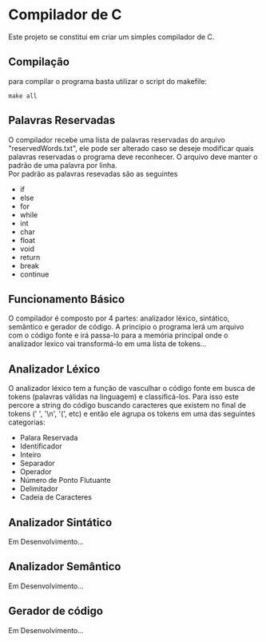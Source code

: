 # Compilador de C
Este projeto se constitui em criar um simples compilador de C.

## Compilação
para compilar o programa basta utilizar o script do makefile:
```
make all
```
## Palavras Reservadas
O compilador recebe uma lista de palavras reservadas do arquivo "reservedWords.txt", ele pode ser alterado caso se deseje modificar quais palavras reservadas o programa deve reconhecer. O arquivo deve manter o padrão de uma palavra por linha. <br>
Por padrão as palavras resevadas são as seguintes
- if
- else
- for
- while
- int
- char
- float
- void
- return
- break
- continue

## Funcionamento Básico
O compilador é composto por 4 partes: analizador léxico, sintático, semântico e gerador de código.
A principio o programa lerá um arquivo com o código fonte e irá passa-lo para a memória principal onde o analizador lexico vai transformá-lo em uma lista de tokens...

## Analizador Léxico
O analizador léxico tem a função de vasculhar o código fonte em busca de tokens (palavras válidas na linguagem) e classificá-los. Para isso este percore a string do código buscando caracteres que existem no final de tokens (' ', '\n', '(', etc) e então ele agrupa os tokens em uma das seguintes categorias:
- Palara Reservada
- Identificador
- Inteiro
- Separador
- Operador
- Número de Ponto Flutuante
- Delimitador
- Cadeia de Caracteres
## Analizador Sintático
Em Desenvolvimento...

## Analizador Semântico
Em Desenvolvimento...

## Gerador de código
Em Desenvolvimento...